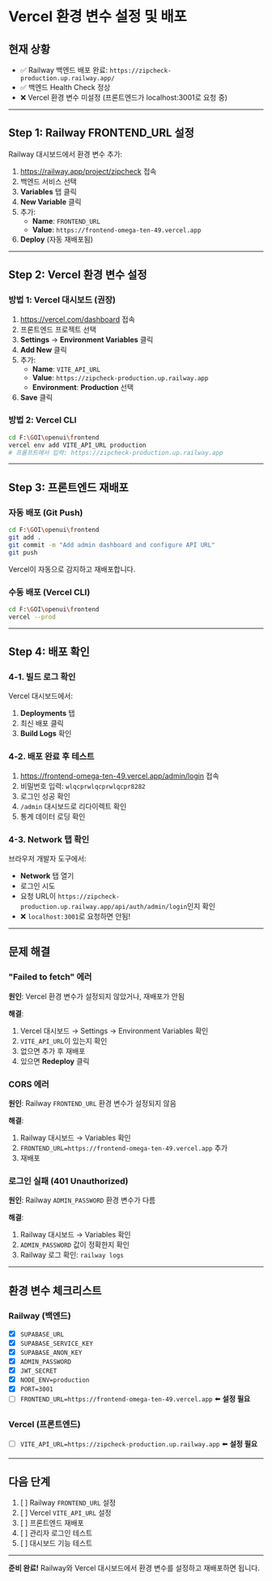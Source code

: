 # Vercel 환경 변수 설정 및 배포

## 현재 상황
- ✅ Railway 백엔드 배포 완료: `https://zipcheck-production.up.railway.app/`
- ✅ 백엔드 Health Check 정상
- ❌ Vercel 환경 변수 미설정 (프론트엔드가 localhost:3001로 요청 중)

---

## Step 1: Railway FRONTEND_URL 설정

Railway 대시보드에서 환경 변수 추가:

1. https://railway.app/project/zipcheck 접속
2. 백엔드 서비스 선택
3. **Variables** 탭 클릭
4. **New Variable** 클릭
5. 추가:
   - **Name**: `FRONTEND_URL`
   - **Value**: `https://frontend-omega-ten-49.vercel.app`
6. **Deploy** (자동 재배포됨)

---

## Step 2: Vercel 환경 변수 설정

### 방법 1: Vercel 대시보드 (권장)

1. https://vercel.com/dashboard 접속
2. 프론트엔드 프로젝트 선택
3. **Settings** → **Environment Variables** 클릭
4. **Add New** 클릭
5. 추가:
   - **Name**: `VITE_API_URL`
   - **Value**: `https://zipcheck-production.up.railway.app`
   - **Environment**: **Production** 선택
6. **Save** 클릭

### 방법 2: Vercel CLI

```bash
cd F:\GOI\openui\frontend
vercel env add VITE_API_URL production
# 프롬프트에서 입력: https://zipcheck-production.up.railway.app
```

---

## Step 3: 프론트엔드 재배포

### 자동 배포 (Git Push)

```bash
cd F:\GOI\openui\frontend
git add .
git commit -m "Add admin dashboard and configure API URL"
git push
```

Vercel이 자동으로 감지하고 재배포합니다.

### 수동 배포 (Vercel CLI)

```bash
cd F:\GOI\openui\frontend
vercel --prod
```

---

## Step 4: 배포 확인

### 4-1. 빌드 로그 확인
Vercel 대시보드에서:
1. **Deployments** 탭
2. 최신 배포 클릭
3. **Build Logs** 확인

### 4-2. 배포 완료 후 테스트
1. https://frontend-omega-ten-49.vercel.app/admin/login 접속
2. 비밀번호 입력: `wlqcprwlqcprwlqcpr8282`
3. 로그인 성공 확인
4. `/admin` 대시보드로 리다이렉트 확인
5. 통계 데이터 로딩 확인

### 4-3. Network 탭 확인
브라우저 개발자 도구에서:
- **Network** 탭 열기
- 로그인 시도
- 요청 URL이 `https://zipcheck-production.up.railway.app/api/auth/admin/login`인지 확인
- ❌ `localhost:3001`로 요청하면 안됨!

---

## 문제 해결

### "Failed to fetch" 에러
**원인**: Vercel 환경 변수가 설정되지 않았거나, 재배포가 안됨

**해결**:
1. Vercel 대시보드 → Settings → Environment Variables 확인
2. `VITE_API_URL`이 있는지 확인
3. 없으면 추가 후 재배포
4. 있으면 **Redeploy** 클릭

### CORS 에러
**원인**: Railway `FRONTEND_URL` 환경 변수가 설정되지 않음

**해결**:
1. Railway 대시보드 → Variables 확인
2. `FRONTEND_URL=https://frontend-omega-ten-49.vercel.app` 추가
3. 재배포

### 로그인 실패 (401 Unauthorized)
**원인**: Railway `ADMIN_PASSWORD` 환경 변수가 다름

**해결**:
1. Railway 대시보드 → Variables 확인
2. `ADMIN_PASSWORD` 값이 정확한지 확인
3. Railway 로그 확인: `railway logs`

---

## 환경 변수 체크리스트

### Railway (백엔드)
- [x] `SUPABASE_URL`
- [x] `SUPABASE_SERVICE_KEY`
- [x] `SUPABASE_ANON_KEY`
- [x] `ADMIN_PASSWORD`
- [x] `JWT_SECRET`
- [x] `NODE_ENV=production`
- [x] `PORT=3001`
- [ ] `FRONTEND_URL=https://frontend-omega-ten-49.vercel.app` ⬅️ **설정 필요**

### Vercel (프론트엔드)
- [ ] `VITE_API_URL=https://zipcheck-production.up.railway.app` ⬅️ **설정 필요**

---

## 다음 단계

1. [ ] Railway `FRONTEND_URL` 설정
2. [ ] Vercel `VITE_API_URL` 설정
3. [ ] 프론트엔드 재배포
4. [ ] 관리자 로그인 테스트
5. [ ] 대시보드 기능 테스트

---

**준비 완료!** Railway와 Vercel 대시보드에서 환경 변수를 설정하고 재배포하면 됩니다.
